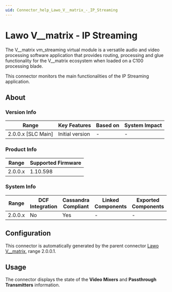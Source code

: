 ```yaml
---
uid: Connector_help_Lawo_V__matrix_-_IP_Streaming
---
```


# Lawo V\_\_matrix - IP Streaming

The V\_\_matrix vm_streaming virtual module is a versatile audio and video processing software application that provides routing, processing and glue functionality for the V\_\_matrix ecosystem when loaded on a C100 processing blade.

This connector monitors the main functionalities of the IP Streaming application.

## About

### Version Info

| Range                | Key Features     | Based on     | System Impact     |
|----------------------|------------------|--------------|-------------------|
| 2.0.0.x \[SLC Main\] | Initial version  | \-           | \-                |

### Product Info

| Range     | Supported Firmware     |
|-----------|------------------------|
| 2.0.0.x   | 1.10.598               |

### System Info

| Range     | DCF Integration     | Cassandra Compliant     | Linked Components     | Exported Components     |
|-----------|---------------------|-------------------------|-----------------------|-------------------------|
| 2.0.0.x   | No                  | Yes                     | \-                    | \-                      |

## Configuration

This connector is automatically generated by the parent connector [Lawo V\_\_matrix](xref:Connector_help_Lawo_V__matrix), range 2.0.0.1.

## Usage

The connector displays the state of the **Video Mixers** and **Passthrough Transmitters** information.
